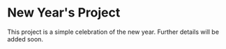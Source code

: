 # New Year's Project

This project is a simple celebration of the new year.  Further details will be added soon.
